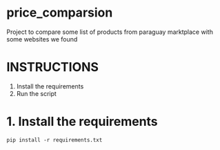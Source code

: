 # price_comparsion
Project to compare some list of products from paraguay marktplace with some websites we found


# INSTRUCTIONS

1. Install the requirements
2. Run the script



# 1. Install the requirements

```
pip install -r requirements.txt
```